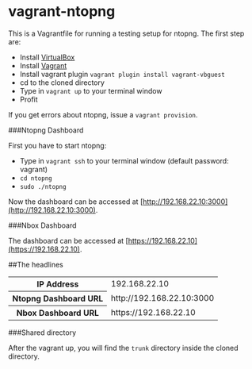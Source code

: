 vagrant-ntopng
==============

This is a Vagrantfile for running a testing setup for ntopng.
The first step are:

- Install [VirtualBox](https://www.virtualbox.org/wiki/Downloads)
- Install [Vagrant](http://downloads.vagrantup.com/)
- Install vagrant plugin ``vagrant plugin install vagrant-vbguest``
- cd to the cloned directory
- Type in ``vagrant up`` to your terminal window
- Profit

If you get errors about ntopng, issue a ``vagrant provision``.

###Ntopng Dashboard

First you have to start ntopng:

- Type in ``vagrant ssh`` to your terminal window (default password: vagrant)
- ``cd ntopng``
- ``sudo ./ntopng``

Now the dashboard can be accessed at [http://192.168.22.10:3000](http://192.168.22.10:3000).

###Nbox Dashboard

The dashboard can be accessed at [https://192.168.22.10](https://192.168.22.10).

##The headlines
<table>
<tr><th>IP Address</th><td>192.168.22.10</td></tr>
<tr><th>Ntopng Dashboard URL</th><td>http://192.168.22.10:3000</td></tr>
<tr><th>Nbox Dashboard URL</th><td>https://192.168.22.10</td></tr>
</table>

###Shared directory

After the vagrant up, you will find the ``trunk`` directory inside the cloned directory.
